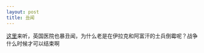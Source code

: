 ```yaml
---
layout: post
title: 丑闻
---
```


[这里](http://www.francaisblog.com.cn/node/549)来听，英国医院也暴丑闻，为什么老是在伊拉克和阿富汗的士兵倒霉呢？战争什么时候才可以结束啊
